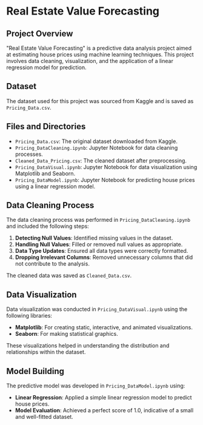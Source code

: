 # Real Estate Value Forecasting

## Project Overview

"Real Estate Value Forecasting" is a predictive data analysis project aimed at estimating house prices using machine learning techniques. This project involves data cleaning, visualization, and the application of a linear regression model for prediction.

## Dataset

The dataset used for this project was sourced from Kaggle and is saved as `Pricing_Data.csv`.

## Files and Directories

- `Pricing_Data.csv`: The original dataset downloaded from Kaggle.
- `Pricing_DataCleaning.ipynb`: Jupyter Notebook for data cleaning processes.
- `Cleaned_Data_Pricing.csv`: The cleaned dataset after preprocessing.
- `Pricing_DataVisual.ipynb`: Jupyter Notebook for data visualization using Matplotlib and Seaborn.
- `Pricing_DataModel.ipynb`: Jupyter Notebook for predicting house prices using a linear regression model.

## Data Cleaning Process

The data cleaning process was performed in `Pricing_DataCleaning.ipynb` and included the following steps:
1. **Detecting Null Values**: Identified missing values in the dataset.
2. **Handling Null Values**: Filled or removed null values as appropriate.
3. **Data Type Updates**: Ensured all data types were correctly formatted.
4. **Dropping Irrelevant Columns**: Removed unnecessary columns that did not contribute to the analysis.

The cleaned data was saved as `Cleaned_Data.csv`.

## Data Visualization

Data visualization was conducted in `Pricing_DataVisual.ipynb` using the following libraries:
- **Matplotlib**: For creating static, interactive, and animated visualizations.
- **Seaborn**: For making statistical graphics.

These visualizations helped in understanding the distribution and relationships within the dataset.

## Model Building

The predictive model was developed in `Pricing_DataModel.ipynb` using:
- **Linear Regression**: Applied a simple linear regression model to predict house prices.
- **Model Evaluation**: Achieved a perfect score of 1.0, indicative of a small and well-fitted dataset.
